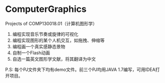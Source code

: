 # ComputerGraphics
Projects of COMP130018.01（计算机图形学）

1. 编程实现音乐节奏或旋律的可视化
2. 编程实现图形的某个人机交互，如拖拽、伸缩等 
3. 编程画一个真实感静态景物 
4. 自制一个Flash动画 
5. 自选一篇英文图形学文献，将其翻译为中文

P.S: 每个PJ文件夹下均有demo文件。前三个PJ均用JAVA 1.7编写，可用IDEA打开项目。